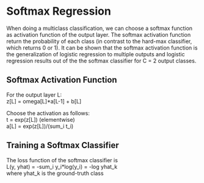 # Softmax Regression
When doing a multiclass classification, we can choose a softmax function as activation function of the output layer. The softmax activation
function return the probability of each class (in contrast to the hard-max classifier, which returns 0 or 1). It can be shown
that the softmax activation function is the generalization of logistic regression to multiple outputs and logistic regression results
out of the the softmax classifier for C = 2 output classes.

## Softmax Activation Function
For the output layer L:  
z[L] = omega[L]*a[L-1] + b[L]

Choose the activation as follows:  
t = exp(z[L]) (elementwise)  
a[L] = exp(z[L])/(sum_i t_i)

## Training a Softmax Classifier
The loss function of the softmax classifier is  
L(y, yhat)  = -sum_i y_i*log(y_i) = -log yhat_k  
where yhat_k is the ground-truth class
